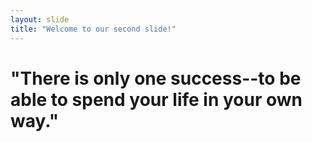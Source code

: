 ```yaml
---
layout: slide
title: "Welcome to our second slide!"
---
```

# "There is only one success--to be able to spend your life in your own way."
